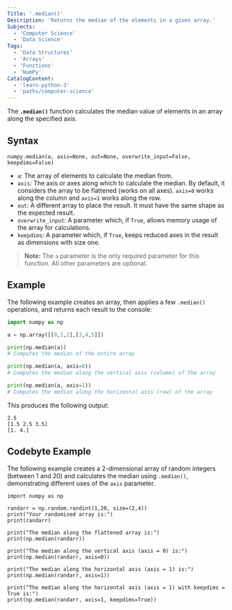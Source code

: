 ```yaml
---
Title: '.median()'
Description: 'Returns the median of the elements in a given array.'
Subjects:
  - 'Computer Science'
  - 'Data Science'
Tags:
  - 'Data Structures'
  - 'Arrays'
  - 'Functions'
  - 'NumPy'
CatalogContent:
  - 'learn-python-3'
  - 'paths/computer-science'
---
```


The **`.median()`** function calculates the median value of elements in an array along the specified axis.

## Syntax

```pseudo
numpy.median(a, axis=None, out=None, overwrite_input=False, keepdims=False)
```

- `a`: The array of elements to calculate the median from.
- `axis`: The axis or axes along which to calculate the median. By default, it considers the array to be flattened (works on all axes). `axis=0` works along the column and `axis=1` works along the row.
- `out`: A different array to place the result. It must have the same shape as the expected result.
- `overwrite_input`: A parameter which, if `True`, allows memory usage of the array for calculations.
- `keepdims`: A parameter which, if `True`, keeps reduced axes in the result as dimensions with size one.

> **Note:** The `a` parameter is the only required parameter for this function. All other parameters are optional.

## Example

The following example creates an array, then applies a few `.median()` operations, and returns each result to the console:

```py
import numpy as np

a = np.array([[0,1,2],[3,4,5]])

print(np.median(a))
# Computes the median of the entire array

print(np.median(a, axis=0))
# Computes the median along the vertical axis (column) of the array

print(np.median(a, axis=1))
# Computes the median along the horizontal axis (row) of the array
```

This produces the following output:

```shell  
2.5
[1.5 2.5 3.5]
[1. 4.]
```

## Codebyte Example

The following example creates a 2-dimensional array of random integers (between 1 and 20) and calculates the median using `.median()`, demonstrating different uses of the `axis` parameter.

```codebyte/python
import numpy as np

randarr = np.random.randint(1,20, size=(2,4))
print("Your randomised array is:")
print(randarr)

print("The median along the flattened array is:")
print(np.median(randarr))

print("The median along the vertical axis (axis = 0) is:")
print(np.median(randarr, axis=0))

print("The median along the horizontal axis (axis = 1) is:")
print(np.median(randarr, axis=1))

print("The median along the horizontal axis (axis = 1) with keepdims = True is:")
print(np.median(randarr, axis=1, keepdims=True))
```
